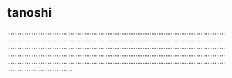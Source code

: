 # tanoshi

.................................................................................................................................................................................................................................................................................................................................................................................................................................................................................................................................................................................................................................................................................
